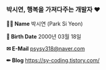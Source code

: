 ### 박시연, 행복을 가져다주는 개발자 ❤

<!--
**psiyeon/psiyeon** is a ✨ _special_ ✨ repository because its `README.md` (this file) appears on your GitHub profile.

Here are some ideas to get you started:

- 🔭 I’m currently working on ...
- 🌱 I’m currently learning ...
- 👯 I’m looking to collaborate on ...
- 🤔 I’m looking for help with ...
- 💬 Ask me about ...
- 📫 How to reach me: ...
- 😄 Pronouns: ...
- ⚡ Fun fact: ...
-->
**👩🏻 Name**
 박시연 (Park Si Yeon)

**📆 Birth Date**
2000년 03월 18일

**✉ E-Mail**
 psysy318@naver.com

**✏ Blog**
https://sy-coding.tistory.com/

